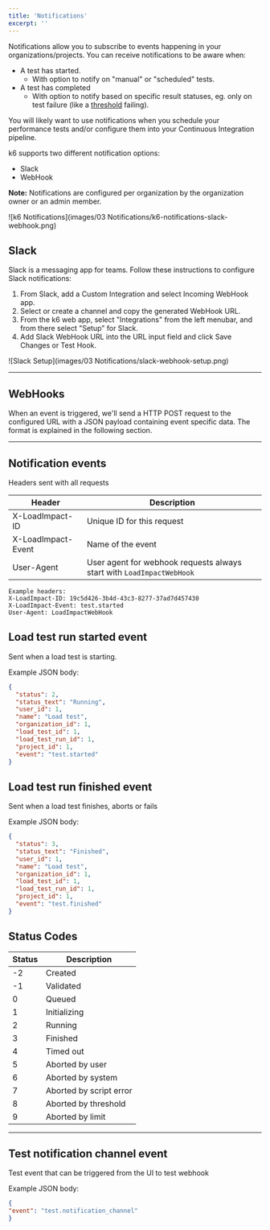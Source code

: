 ```yaml
---
title: 'Notifications'
excerpt: ''
---
```


Notifications allow you to subscribe to events happening in your organizations/projects. You can receive notifications to be aware when:

- A test has started.
  - With option to notify on "manual" or "scheduled" tests.
- A test has completed
  - With option to notify based on specific result statuses, eg. only on test failure (like a [threshold](/using-k6/thresholds) failing).

You will likely want to use notifications when you schedule your performance tests and/or configure them into your Continuous Integration pipeline.

k6 supports two different notification options:

- Slack
- WebHook

**Note:** Notifications are configured per organization by the organization owner or an admin member.

![k6 Notifications](images/03 Notifications/k6-notifications-slack-webhook.png)

## Slack

Slack is a messaging app for teams. Follow these instructions to configure Slack notifications:

1. From Slack, add a Custom Integration and select Incoming WebHook app.
2. Select or create a channel and copy the generated WebHook URL.
3. From the k6 web app, select "Integrations" from the left menubar, and from there select "Setup" for Slack.
4. Add Slack WebHook URL into the URL input field and click Save Changes or Test Hook.

![Slack Setup](images/03 Notifications/slack-webhook-setup.png)

---

## WebHooks

When an event is triggered, we'll send a HTTP POST request to the configured URL with a JSON payload containing event specific data. The format is explained in the following section.

---

## Notification events

Headers sent with all requests

| Header             | Description                                                           |
| ------------------ | --------------------------------------------------------------------- |
| X-LoadImpact-ID    | Unique ID for this request                                            |
| X-LoadImpact-Event | Name of the event                                                     |
| User-Agent         | User agent for webhook requests always start with `LoadImpactWebHook` |

<div class="code-group" data-props='{"labels": ["Example Headers"]}'>

```
Example headers:
X-LoadImpact-ID: 19c5d426-3b4d-43c3-8277-37ad7d457430
X-LoadImpact-Event: test.started
User-Agent: LoadImpactWebHook
```

</div>

## Load test run started event

Sent when a load test is starting.

Example JSON body:

<div class="code-group" data-props='{"labels": ["Example JSON body"]}'>

```json
{
  "status": 2,
  "status_text": "Running",
  "user_id": 1,
  "name": "Load test",
  "organization_id": 1,
  "load_test_id": 1,
  "load_test_run_id": 1,
  "project_id": 1,
  "event": "test.started"
}
```

</div>

## Load test run finished event

Sent when a load test finishes, aborts or fails

Example JSON body:

<div class="code-group" data-props='{"labels": ["Example JSON body"]}'>

```json
{
  "status": 3,
  "status_text": "Finished",
  "user_id": 1,
  "name": "Load test",
  "organization_id": 1,
  "load_test_id": 1,
  "load_test_run_id": 1,
  "project_id": 1,
  "event": "test.finished"
}
```

</div>

## Status Codes

| Status	 | Description
|------- | ------------
| -2	 | Created
| -1	 | Validated
| 0	 | Queued
| 1	 | Initializing
| 2	 | Running
| 3	 | Finished
| 4	 | Timed out
| 5	 | Aborted by user
| 6	 | Aborted by system
| 7	 | Aborted by script error
| 8	 | Aborted by threshold
| 9	 | Aborted by limit

---

## Test notification channel event

Test event that can be triggered from the UI to test webhook

Example JSON body:
```json
{
"event": "test.notification_channel"
}
```
